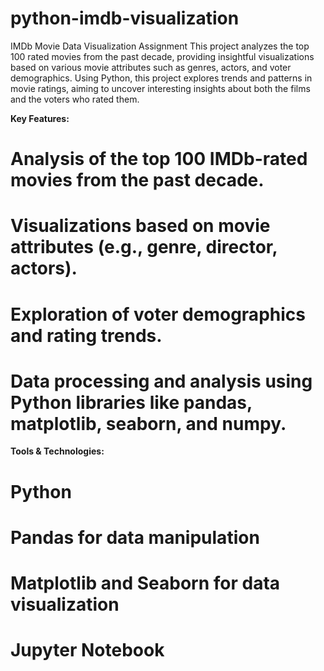 # python-imdb-visualization
IMDb Movie Data Visualization Assignment
This project analyzes the top 100 rated movies from the past decade, providing insightful visualizations based on various movie attributes such as genres, actors, and voter demographics. Using Python, this project explores trends and patterns in movie ratings, aiming to uncover interesting insights about both the films and the voters who rated them.

**Key Features:**
# Analysis of the top 100 IMDb-rated movies from the past decade.
# Visualizations based on movie attributes (e.g., genre, director, actors).
# Exploration of voter demographics and rating trends.
# Data processing and analysis using Python libraries like pandas, matplotlib, seaborn, and numpy.
**Tools & Technologies:**
# Python
# Pandas for data manipulation
# Matplotlib and Seaborn for data visualization
# Jupyter Notebook
